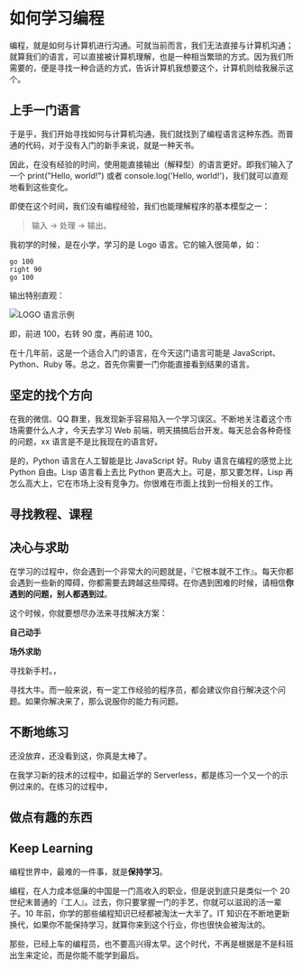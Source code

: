 如何学习编程
===

编程，就是如何与计算机进行沟通。可就当前而言，我们无法直接与计算机沟通；就算我们的语言，可以直接被计算机理解，也是一种相当繁琐的方式。因为我们所需要的，便是寻找一种合适的方式，告诉计算机我想要这个，计算机则给我展示这个。

上手一门语言
---

于是乎，我们开始寻找如何与计算机沟通，我们就找到了编程语言这种东西。而普通的代码，对于没有入门的新手来说，就是一种天书。

因此，在没有经验的时间，使用能直接输出（解释型）的语言更好。即我们输入了一个
print("Hello, world!") 或者 console.log('Hello,
world!')，我们就可以直观地看到这些变化。

即使在这个时间，我们没有编程经验，我们也能理解程序的基本模型之一：

> 输入 -> 处理 -> 输出。

我初学的时候，是在小学，学习的是 Logo 语言。它的输入很简单，如：

```
go 100
right 90
go 100
```

输出特别直观：

![LOGO 语言示例](logo-example.png)

即，前进 100，右转 90 度，再前进 100。

在十几年前，这是一个适合入门的语言，在今天这门语言可能是
JavaScript、Python、Ruby 等。总之，首先你需要一门你能直接看到结果的语言。

坚定的找个方向
---

在我的微信、QQ
群里，我发现新手容易陷入一个学习误区。不断地关注着这个市场需要什么人才，今天去学习 Web 前端，明天搞搞后台开发。每天总会各种奇怪的问题，xx 语言是不是比我现在的语言好。

是的，Python 语言在人工智能是比 JavaScript 好。Ruby 语言在编程的感觉上比
Python 自由。Lisp 语言看上去比 Python 更高大上。可是，那又要怎样，Lisp
再怎么高大上，它在市场上没有竞争力。你很难在市面上找到一份相关的工作。

寻找教程、课程
---



决心与求助
---

在学习的过程中，你会遇到一个非常大的问题就是，『它根本就不工作』。每天你都会遇到一些新的障碍，你都需要去跨越这些障碍。在你遇到困难的时候，请相信**你遇到的问题，别人都遇到过**。

这个时候，你就要想尽办法来寻找解决方案：

**自己动手**


**场外求助**

寻找新手村。，

寻找大牛。而一般来说，有一定工作经验的程序员，都会建议你自行解决这个问题。如果你解决来了，那么说服你的能力有问题。

不断地练习
---

还没放弃，还没看到这，你真是太棒了。

在我学习新的技术的过程中，如最近学的
Serverless，都是练习一个又一个的示例过来的。在练习的过程中，


做点有趣的东西
---



Keep Learning
---

编程世界中，最难的一件事，就是**保持学习**。

编程，在人力成本低廉的中国是一门高收入的职业，但是说到底只是类似一个 20
世纪末普通的『工人』。过去，你只要掌握一门的手艺，你就可以滋润的活一辈子。10 年前，你学的那些编程知识已经都被淘汰一大半了。IT 知识在不断地更新换代，如果你不能保持学习，就算你来到这个行业，你也很快会被淘汰的。

那些，已经上车的编程员，也不要高兴得太早。这个时代，不再是根据是不是科班出生来定论，而是你能不能学到最后。

